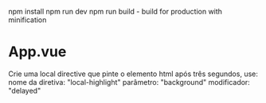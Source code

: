 npm install
npm run dev
npm run build - build for production with minification

# App.vue
Crie uma local directive que pinte o elemento html após três segundos,
use:
nome da diretiva: "local-highlight"
parâmetro: "background"
modificador: "delayed"